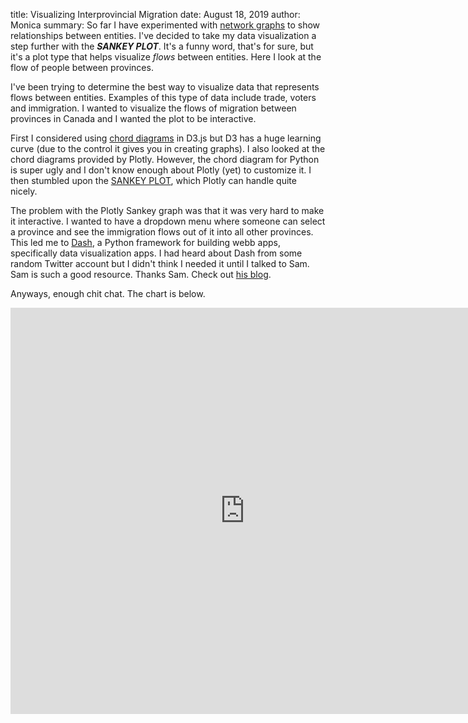 title: Visualizing Interprovincial Migration
date: August 18, 2019
author: Monica
summary: So far I have experimented with [network graphs](https://monicamow.github.io/we-the-north-network-analysis-of-toronto-raptors-passes.html) to show relationships between entities. I've decided to take my data visualization a step further with the *__SANKEY PLOT__*. It's a funny word, that's for sure, but it's a plot type that helps visualize *flows* between entities. Here I look at the flow of people between provinces.

I've been trying to determine the best way to visualize data that represents flows between entities. Examples of this type of data include trade, voters and immigration. I wanted to visualize the flows of migration between provinces in Canada and I wanted the plot to be interactive. 

First I considered using [chord diagrams](https://www.d3-graph-gallery.com/chord) in D3.js but D3 has a huge learning curve (due to the control it gives you in creating graphs). I also looked at the chord diagrams provided by Plotly. However, the chord diagram for Python is super ugly and I don't know enough about Plotly (yet) to customize it. I then stumbled upon the [SANKEY PLOT](https://plot.ly/python/sankey-diagram/), which Plotly can handle quite nicely. 

The problem with the Plotly Sankey graph was that it was very hard to make it interactive. I wanted to have a dropdown menu where someone can select a province and see the immigration flows out of it into all other provinces. This led me to [Dash](https://dash.plot.ly), a Python framework for building webb apps, specifically data visualization apps. I had heard about Dash from some random Twitter account but I didn't think I needed it until I talked to Sam. Sam is such a good resource. Thanks Sam. Check out [his blog](sampurkiss.github.io).

Anyways, enough chit chat. The chart is below.

<iframe width="750" height="650" src='https://migration-chart.herokuapp.com' frameborder="0" allowfullscreen></iframe>
